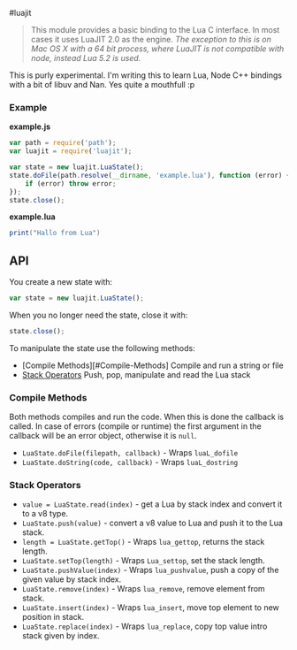 #luajit

> This module provides a basic binding to the Lua C interface. In most cases
> it uses LuaJIT 2.0 as the engine. _The exception to this is on Mac OS X with
> a 64 bit process, where LuaJIT is not compatible with node, instead Lua 5.2
> is used._

This is purly experimental. I'm writing this to learn Lua, Node C++ bindings
with a bit of libuv and Nan. Yes quite a mouthfull :p

### Example

**example.js**
```javascript
var path = require('path');
var luajit = require('luajit');

var state = new luajit.LuaState();
state.doFile(path.resolve(__dirname, 'example.lua'), function (error) {
    if (error) throw error;
});
state.close();
```

**example.lua**
```lua
print("Hallo from Lua")
```

## API

You create a new state with:
```javascript
var state = new luajit.LuaState();
```
When you no longer need the state, close it with:
```javascript
state.close();
```

To manipulate the state use the following methods:

* [Compile Methods][#Compile-Methods] Compile and run a string or file
* [Stack Operators](#Stack-Operators) Push, pop, manipulate and read the Lua stack

### Compile Methods

Both methods compiles and run the code. When this is done the callback is called.
In case of errors (compile or runtime) the first argument in the callback will
be an error object, otherwise it is `null`.

* `LuaState.doFile(filepath, callback)` - Wraps `luaL_dofile`
* `LuaState.doString(code, callback)` - Wraps `luaL_dostring`

### Stack Operators

* `value = LuaState.read(index)` - get a Lua by stack index and convert it to a v8 type.
* `LuaState.push(value)` - convert a v8 value to Lua and push it to the Lua stack.
* `length = LuaState.getTop()` - Wraps `lua_gettop`, returns the stack length.
* `LuaState.setTop(length)` - Wraps `Lua_settop`, set the stack length.
* `LuaState.pushValue(index)` - Wraps `lua_pushvalue`, push a copy of the given value by stack index.
* `LuaState.remove(index)` - Wraps `lua_remove`, remove element from stack.
* `LuaState.insert(index)` - Wraps `lua_insert`, move top element to new position in stack.
* `LuaState.replace(index)` - Wraps `lua_replace`, copy top value intro stack given by index.

